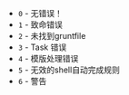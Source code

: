 
* `0` - 无错误！
* `1` - 致命错误
* `2` - 未找到gruntfile
* `3` - Task 错误
* `4` - 模版处理错误
* `5` - 无效的shell自动完成规则
* `6` - 警告
